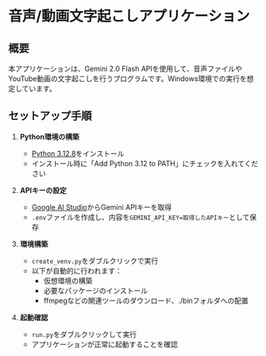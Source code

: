 # 音声/動画文字起こしアプリケーション

## 概要
本アプリケーションは、Gemini 2.0 Flash APIを使用して、音声ファイルやYouTube動画の文字起こしを行うプログラムです。Windows環境での実行を想定しています。

## セットアップ手順

1. **Python環境の構築**
   - [Python 3.12.8](https://www.python.org/ftp/python/3.12.8/python-3.12.8-amd64.exe)をインストール
   - インストール時に「Add Python 3.12 to PATH」にチェックを入れてください

2. **APIキーの設定**
   - [Google AI Studio](https://aistudio.google.com/apikey)からGemini APIキーを取得
   - `.env`ファイルを作成し、内容を`GEMINI_API_KEY=取得したAPIキー`として保存

3. **環境構築**
   - `create_venv.py`をダブルクリックで実行
   - 以下が自動的に行われます：
     - 仮想環境の構築
     - 必要なパッケージのインストール
     - ffmpegなどの関連ツールのダウンロード、./binフォルダへの配置

4. **起動確認**
   - `run.py`をダブルクリックして実行
   - アプリケーションが正常に起動することを確認